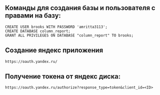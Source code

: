 ## Команды для создания базы и пользователя с правами на базу:
```
CREATE USER brooks WITH PASSWORD 'amritta3113';
CREATE DATABASE column_report;
GRANT ALL PRIVILEGES ON DATABASE "column_report" TO brooks;
```

## Создание яндекс приложения
```
https://oauth.yandex.ru/
```

## Получение токена от яндекс диска:
```
https://oauth.yandex.ru/authorize?response_type=token&client_id=<ID>
```